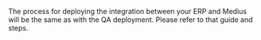 The process for deploying the integration between your ERP and Medius will be the same as with the QA deployment. Please refer to that guide and steps.
